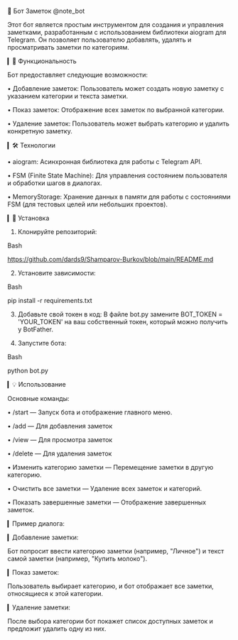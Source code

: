 📓 Бот Заметок @note_bot

Этот бот является простым инструментом для создания и управления заметками, разработанным с использованием библиотеки aiogram для Telegram. Он позволяет пользователю добавлять, удалять и просматривать заметки по категориям.

▎🚀 Функциональность

Бот предоставляет следующие возможности:

• Добавление заметок: Пользователь может создать новую заметку с указанием категории и текста заметки.

• Показ заметок: Отображение всех заметок по выбранной категории.

• Удаление заметок: Пользователь может выбрать категорию и удалить конкретную заметку.


▎🛠️ Технологии

• aiogram: Асинхронная библиотека для работы с Telegram API.

• FSM (Finite State Machine): Для управления состоянием пользователя и обработки шагов в диалогах.

• MemoryStorage: Хранение данных в памяти для работы с состояниями FSM (для тестовых целей или небольших проектов).

▎📝 Установка

1. Клонируйте репозиторий:
   
Bash

   https://github.com/dards9/Shamparov-Burkov/blob/main/README.md
   
   

2. Установите зависимости:
   
Bash

   pip install -r requirements.txt
   

3. Добавьте свой токен в код: 
   В файле bot.py замените BOT_TOKEN = 'YOUR_TOKEN' на ваш собственный токен, который можно получить у BotFather.

4. Запустите бота:
   
Bash

   python bot.py
   

▎💡 Использование

Основные команды:

• /start — Запуск бота и отображение главного меню.

• /add — Для добавления заметок

• /view — Для просмотра заметок 

• /delete — Для удаления заметок

• Изменить категорию заметки — Перемещение заметки в другую категорию.

• Очистить все заметки — Удаление всех заметок и категорий.

• Показать завершенные заметки — Отображение завершенных заметок.

▎Пример диалога:

▎Добавление заметки:

Бот попросит ввести категорию заметки (например, "Личное") и текст самой заметки (например, "Купить молоко").

▎Показ заметок:

Пользователь выбирает категорию, и бот отображает все заметки, относящиеся к этой категории.

▎Удаление заметки:

После выбора категории бот покажет список доступных заметок и предложит удалить одну из них.

